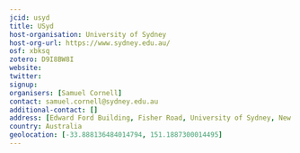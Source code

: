 ```yaml
---
jcid: usyd
title: USyd
host-organisation: University of Sydney
host-org-url: https://www.sydney.edu.au/
osf: xbksq
zotero: D9I8BW8I
website: 
twitter: 
signup: 
organisers: [Samuel Cornell]
contact: samuel.cornell@sydney.edu.au
additional-contact: []
address: [Edward Ford Building, Fisher Road, University of Sydney, New South Wales, 2006]
country: Australia
geolocation: [-33.888136484014794, 151.1887300014495]
---
```



